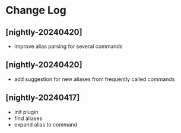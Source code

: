 # Change Log

## [nightly-20240420]
- improve alias parsing for several commands

## [nightly-20240420]
- add suggestion for new aliases from frequently called commands

## [nightly-20240417]
- init plugin
- find aliases
- expand alias to command
